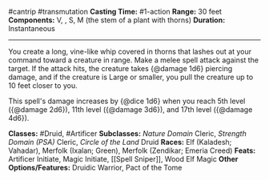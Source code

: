 #cantrip #transmutation
**Casting Time:** #1-action
**Range:** 30 feet
**Components:** V, , S, M (the stem of a plant with thorns)
**Duration:** Instantaneous

---

You create a long, vine-like whip covered in thorns that lashes out at your command toward a creature in range. Make a melee spell attack against the target. If the attack hits, the creature takes {@damage 1d6} piercing damage, and if the creature is Large or smaller, you pull the creature up to 10 feet closer to you.

This spell's damage increases by {@dice 1d6} when you reach 5th level ({@damage 2d6}), 11th level ({@damage 3d6}), and 17th level ({@damage 4d6}).


**Classes:** #Druid, #Artificer
**Subclasses:** *Nature Domain* Cleric, *Strength Domain (PSA)* Cleric, *Circle of the Land* Druid
**Races:** Elf (Kaladesh; Vahadar), Merfolk (Ixalan; Green), Merfolk (Zendikar; Emeria Creed)
**Feats:** Artificer Initiate, Magic Initiate, [[Spell Sniper]], Wood Elf Magic
**Other Options/Features:** Druidic Warrior, Pact of the Tome
